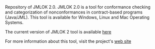 Repository of JMLOK 2.0. JMLOK 2.0 is a tool for conformance checking and categorization of nonconformances in contract-based programs (Java/JML). This tool is available for Windows, Linux and Mac Operating Systems.

The current version of JMLOK 2 tool is available [here](https://copy.com/DH3unQLBQogH3mJt)

For more information about this tool, visit the project's [web site](http://massoni.computacao.ufcg.edu.br/home/jmlok)